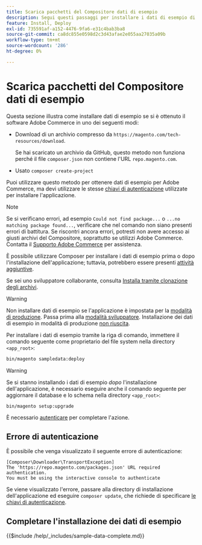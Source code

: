 ```yaml
---
title: Scarica pacchetti del Compositore dati di esempio
description: Segui questi passaggi per installare i dati di esempio di Adobe Commerce utilizzando il Compositore PHP Package Manager.
feature: Install, Deploy
exl-id: 735591af-a152-4476-9fa6-e31c4bab3ba8
source-git-commit: ca8dc855e0598d2c3d43afae2e055aa27035a09b
workflow-type: tm+mt
source-wordcount: '286'
ht-degree: 0%

---
```


# Scarica pacchetti del Compositore dati di esempio

Questa sezione illustra come installare dati di esempio se si è ottenuto il software Adobe Commerce in uno dei seguenti modi:

* Download di un archivio compresso da `https://magento.com/tech-resources/download`.

  Se hai scaricato un archivio da GitHub, questo metodo non funziona perché il file `composer.json` non contiene l&#39;URL `repo.magento.com`.

* Usato `composer create-project`

Puoi utilizzare questo metodo per ottenere dati di esempio per Adobe Commerce, ma devi utilizzare le stesse [chiavi di autenticazione](../prerequisites/authentication-keys.md) utilizzate per installare l&#39;applicazione.

>[!NOTE]
>
>Se si verificano errori, ad esempio `Could not find package...` o `...no matching package found...`, verificare che nel comando non siano presenti errori di battitura. Se riscontri ancora errori, potresti non avere accesso ai giusti archivi del Compositore, soprattutto se utilizzi Adobe Commerce. Contatta il [Supporto Adobe Commerce](https://support.magento.com/hc/en-us) per assistenza.

È possibile utilizzare Composer per installare i dati di esempio prima o dopo l&#39;installazione dell&#39;applicazione; tuttavia, potrebbero essere presenti [attività aggiuntive](remove-or-update.md).

Se sei uno sviluppatore collaborante, consulta [Installa tramite clonazione degli archivi](git-repositories.md).

>[!WARNING]
>
>Non installare dati di esempio se l&#39;applicazione è impostata per la [modalità di produzione](../../configuration/bootstrap/application-modes.md#production-mode). Passa prima alla [modalità sviluppatore](../../configuration/bootstrap/application-modes.md#developer-mode). Installazione dei dati di esempio in modalità di produzione [non riuscita](https://support.magento.com/hc/en-us/articles/360033824571#symptom-production-mode-trouble-samp-prod-).

Per installare i dati di esempio tramite la riga di comando, immettere il comando seguente come proprietario del file system nella directory `<app_root>`:

```bash
bin/magento sampledata:deploy
```

>[!WARNING]
>
>Se si stanno installando i dati di esempio _dopo_ l&#39;installazione dell&#39;applicazione, è necessario eseguire anche il comando seguente per aggiornare il database e lo schema nella directory `<app_root>`:

```bash
bin/magento setup:upgrade
```

È necessario [autenticare](../prerequisites/authentication-keys.md) per completare l&#39;azione.

## Errore di autenticazione

È possibile che venga visualizzato il seguente errore di autenticazione:

```
[Composer\Downloader\TransportException]
The 'https://repo.magento.com/packages.json' URL required authentication.
You must be using the interactive console to authenticate
```

Se viene visualizzato l&#39;errore, passare alla directory di installazione dell&#39;applicazione ed eseguire `composer update`, che richiede di specificare [le chiavi di autenticazione](../prerequisites/authentication-keys.md).

## Completare l&#39;installazione dei dati di esempio

{{$include /help/_includes/sample-data-complete.md}}
